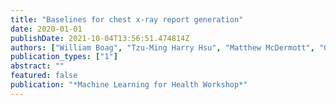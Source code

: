```yaml
---
title: "Baselines for chest x-ray report generation"
date: 2020-01-01
publishDate: 2021-10-04T13:56:51.474814Z
authors: ["William Boag", "Tzu-Ming Harry Hsu", "Matthew McDermott", "Gabriela Berner", "Emily Alesentzer", "Peter Szolovits"]
publication_types: ["1"]
abstract: ""
featured: false
publication: "*Machine Learning for Health Workshop*"
---
```


